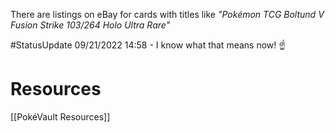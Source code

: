 There are listings on eBay for cards with titles like *"Pokémon TCG Boltund V Fusion Strike 103/264 Holo Ultra Rare"*

#StatusUpdate 09/21/2022 14:58 - I know what that means now! ☝️

# Resources
[[PokéVault Resources]]
